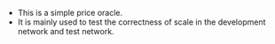 - This is a simple price oracle.
- It is mainly used to test the correctness of scale in the development network and test network.
